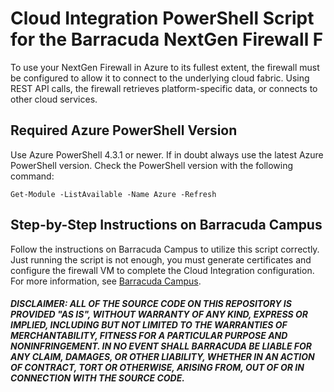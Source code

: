 # Cloud Integration PowerShell Script for the Barracuda NextGen Firewall F
To use your NextGen Firewall in Azure to its fullest extent, the firewall must be configured to allow it to connect to the underlying cloud fabric. Using REST API calls, the firewall retrieves platform-specific data, or connects to other cloud services.

## Required Azure PowerShell Version
Use Azure PowerShell 4.3.1 or newer. If in doubt always use the latest Azure PowerShell version.
Check the PowerShell version with the following command:
```
Get-Module -ListAvailable -Name Azure -Refresh
```
## Step-by-Step Instructions on Barracuda Campus
Follow the instructions on Barracuda Campus to utilize this script correctly. Just running the script is not enough, you must generate certificates and configure the firewall VM to complete the Cloud Integration configuration.
For more information, see [Barracuda Campus](https://campus.barracuda.com/product/nextgenfirewallf/doc/53248675/how-to-configure-azure-cloud-integration-using-arm).


##### DISCLAIMER: ALL OF THE SOURCE CODE ON THIS REPOSITORY IS PROVIDED "AS IS", WITHOUT WARRANTY OF ANY KIND, EXPRESS OR IMPLIED, INCLUDING BUT NOT LIMITED TO THE WARRANTIES OF MERCHANTABILITY, FITNESS FOR A PARTICULAR PURPOSE AND NONINFRINGEMENT. IN NO EVENT SHALL BARRACUDA BE LIABLE FOR ANY CLAIM, DAMAGES, OR OTHER LIABILITY, WHETHER IN AN ACTION OF CONTRACT, TORT OR OTHERWISE, ARISING FROM, OUT OF OR IN CONNECTION WITH THE SOURCE CODE. #####
